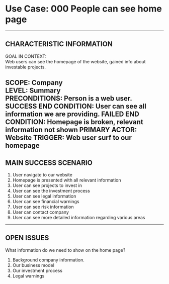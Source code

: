 # Use Case: 000 People can see home page
--------------------------------------------------
## CHARACTERISTIC INFORMATION
GOAL IN CONTEXT:  
Web users can see the homepage of the website, gained info about investable projects.

SCOPE: Company  
LEVEL: Summary  
PRECONDITIONS: Person is a web user. 
SUCCESS END CONDITION: User can see all information we are providing.
FAILED END CONDITION: Homepage is broken, relevant information not shown
PRIMARY ACTOR: Website
TRIGGER: Web user surf to our homepage
----------------------------------------
## MAIN SUCCESS SCENARIO
1. User navigate to our website
2. Homepage is presented with all relevant information
3. User can see projects to invest in
4. User can see the investment process
5. User can see legal information
6. User can see financial warnings
7. User can see risk information
8. User can contact company
9. User can see more detailed information regarding various areas
----------------------------------------
## OPEN ISSUES
What information do we need to show on the home page?
1. Background company information.
2. Our business model
3. Our investment process
4. Legal warnings